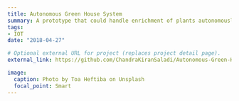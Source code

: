 ```yaml
---
title: Autonomous Green House System
summary: A prototype that could handle enrichment of plants autonomously. .
tags:
- IOT
date: "2018-04-27"

# Optional external URL for project (replaces project detail page).
external_link: https://github.com/ChandraKiranSaladi/Autonomous-Green-House-System/blob/master/README.md

image:
  caption: Photo by Toa Heftiba on Unsplash
  focal_point: Smart
---
```

